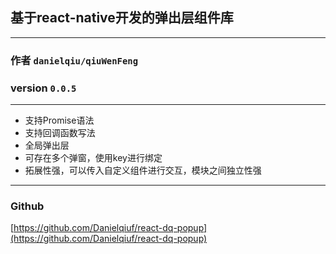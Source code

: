 ## 基于react-native开发的弹出层组件库
----------------------------------------
### 作者 ```danielqiu/qiuWenFeng```
### version ```0.0.5```
----------------------------------------
* 支持Promise语法
* 支持回调函数写法
* 全局弹出层
* 可存在多个弹窗，使用key进行绑定
* 拓展性强，可以传入自定义组件进行交互，模块之间独立性强
------------------------------------------------
### Github
[https://github.com/Danielqiuf/react-dq-popup](https://github.com/Danielqiuf/react-dq-popup)